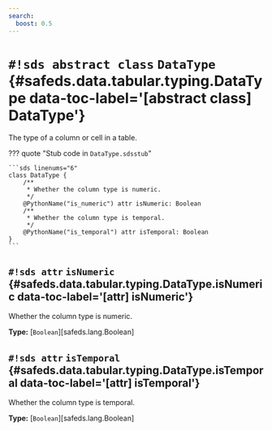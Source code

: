 ```yaml
---
search:
  boost: 0.5
---
```


# `#!sds abstract class` `DataType` {#safeds.data.tabular.typing.DataType data-toc-label='[abstract class] DataType'}

The type of a column or cell in a table.

??? quote "Stub code in `DataType.sdsstub`"

    ```sds linenums="6"
    class DataType {
        /**
         * Whether the column type is numeric.
         */
        @PythonName("is_numeric") attr isNumeric: Boolean
        /**
         * Whether the column type is temporal.
         */
        @PythonName("is_temporal") attr isTemporal: Boolean
    }
    ```

## `#!sds attr` `isNumeric` {#safeds.data.tabular.typing.DataType.isNumeric data-toc-label='[attr] isNumeric'}

Whether the column type is numeric.

**Type:** [`Boolean`][safeds.lang.Boolean]

## `#!sds attr` `isTemporal` {#safeds.data.tabular.typing.DataType.isTemporal data-toc-label='[attr] isTemporal'}

Whether the column type is temporal.

**Type:** [`Boolean`][safeds.lang.Boolean]
